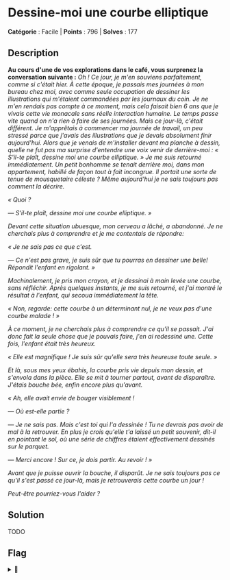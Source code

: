 # Dessine-moi une courbe elliptique

**Catégorie** : Facile | **Points** : 796 | **Solves** : 177

## Description

**Au cours d'une de vos explorations dans le café, vous surprenez la conversation suivante :**
*Oh ! Ce jour, je m'en souviens parfaitement, comme si c'était hier. À cette époque, je passais mes journées à mon bureau chez moi, avec comme seule occupation de dessiner les illustrations qui m'étaient commandées par les journaux du coin. Je ne m'en rendais pas compte à ce moment, mais cela faisait bien 6 ans que je vivais cette vie monacale sans réelle interaction humaine. Le temps passe vite quand on n'a rien à faire de ses journées. Mais ce jour-là, c'était différent. Je m'apprêtais à commencer ma journée de travail, un peu stressé parce que j'avais des illustrations que je devais absolument finir aujourd'hui. Alors que je venais de m'installer devant ma planche à dessin, quelle ne fut pas ma surprise d'entendre une voix venir de derrière-moi :*
*« S'il-te plaît, dessine moi une courbe elliptique. »*
*Je me suis retourné immédiatement. Un petit bonhomme se tenait derrière moi, dans mon appartement, habillé de façon tout à fait incongrue. Il portait une sorte de tenue de mousquetaire céleste ? Même aujourd'hui je ne sais toujours pas comment la décrire.*

*« Quoi ?*

*— S'il-te plaît, dessine moi une courbe elliptique. »*

*Devant cette situation ubuesque, mon cerveau a lâché, a abandonné. Je ne cherchais plus à comprendre et je me contentais de répondre:*

*« Je ne sais pas ce que c'est.*

*— Ce n'est pas grave, je suis sûr que tu pourras en dessiner une belle! Répondit l'enfant en rigolant. »*

*Machinalement, je pris mon crayon, et je dessinai à main levée une courbe, sans réfléchir. Après quelques instants, je me suis retourné, et j'ai montré le résultat à l'enfant, qui secoua immédiatement la tête.*

*« Non, regarde: cette courbe à un déterminant nul, je ne veux pas d'une courbe malade ! »*

*À ce moment, je ne cherchais plus à comprendre ce qu'il se passait. J'ai donc fait la seule chose que je pouvais faire, j'en ai redessiné une. Cette fois, l'enfant était très heureux.*

*« Elle est magnifique ! Je suis sûr qu'elle sera très heureuse toute seule. »*

*Et là, sous mes yeux ébahis, la courbe pris vie depuis mon dessin, et s'envola dans la pièce. Elle se mit à tourner partout, avant de disparaître. J'étais bouche bée, enfin encore plus qu'avant.*

*« Ah, elle avait envie de bouger visiblement !*

*— Où est-elle partie ?*

*— Je ne sais pas. Mais c'est toi qui l'a dessinée ! Tu ne devrais pas avoir de mal à la retrouver. En plus je crois qu'elle t'a laissé un petit souvenir, dit-il en pointant le sol, où une série de chiffres étaient effectivement dessinés sur le parquet.*

*— Merci encore ! Sur ce, je dois partir. Au revoir ! »*

*Avant que je puisse ouvrir la bouche, il disparût.*
*Je ne sais toujours pas ce qu'il s'est passé ce jour-là, mais je retrouverais cette courbe un jour !*

*Peut-être pourriez-vous l'aider ?*

## Solution

TODO

## Flag

<details>
<summary>🚩</summary>

```
404CTF{}
```